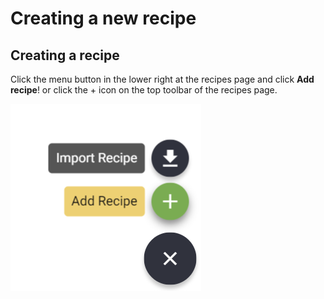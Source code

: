 # Creating a new recipe

## Creating a recipe

Click the menu button in the lower right at the recipes page and click **Add recipe**! or click the + icon on the top toolbar of the recipes page.

![](../.gitbook/assets/image%20%288%29.png)

